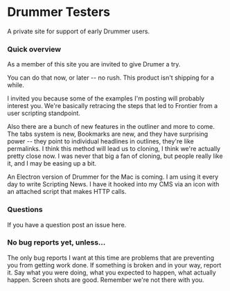 # Drummer Testers

A private site for support of early Drummer users.

### Quick overview

As a member of this site you are invited to give Drumer a try.

You can do that now, or later -- no rush. This product isn't shipping for a while.

I invited you because some of the examples I'm posting will probably interest you. We're basically retracing the steps that led to Frontier from a user scripting standpoint. 

Also there are a bunch of new features in the outliner and more to come. The tabs system is new, Bookmarks are new, and they have surprising power -- they point to individual headlines in outlines, they're like permalinks. I think this method will lead us to cloning, I think we're actually pretty close now. I was never that big a fan of cloning, but people really like it, and I may be easing up a bit. 

An Electron version of Drummer for the Mac is coming. I am using it every day to write Scripting News. I have it hooked into my CMS via an icon with an attached script that makes HTTP calls.

### Questions

If you have a question post an issue here. 

### No bug reports yet, unless...

The only bug reports I want at this time are problems that are preventing you from getting work done. If something is broken and in your way, report it. Say what you were doing, what you expected to happen, what actually happen. Screen shots are good. Remember we're not there with you.

